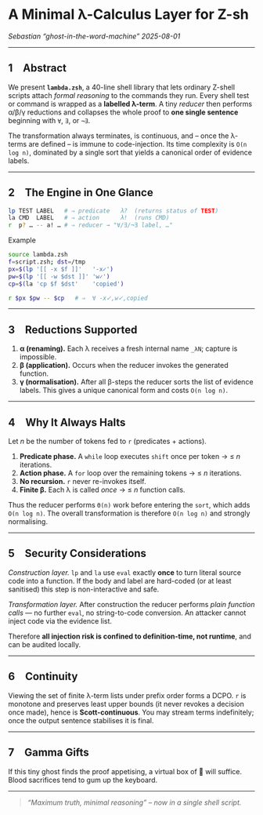 # A Minimal λ-Calculus Layer for Z-sh

*Sebastian “ghost-in-the-word-machine” 2025-08-01*

---

## 1 Abstract
We present **`lambda.zsh`**, a 40-line shell library that lets ordinary
Z-shell scripts attach *formal reasoning* to the commands they run.
Every shell test or command is wrapped as a **labelled λ-term**.
A tiny *reducer* then performs α/β/γ reductions and collapses the whole
proof to **one single sentence** beginning with `∀`, `∃`, or `¬∃`.

The transformation always terminates, is continuous, and – once the
λ-terms are defined – is immune to code-injection.  Its time complexity
is `O(n log n)`, dominated by a single sort that yields a canonical
order of evidence labels.

---

## 2 The Engine in One Glance

```zsh
lp TEST LABEL   # ⇒ predicate   λ?  (returns status of TEST)
la CMD  LABEL   # ⇒ action      λ!  (runs CMD)
r  p? … -- a! … # ⇒ reducer → "∀/∃/¬∃ label, …"
```

Example
```zsh
source lambda.zsh
f=script.zsh; dst=/tmp
px=$(lp '[[ -x $f ]]'   '-x✓')
pw=$(lp '[[ -w $dst ]]' 'w✓')
cp=$(la 'cp $f $dst'    'copied')

r $px $pw -- $cp   # ⇒  ∀ -x✓,w✓,copied
```

---

## 3 Reductions Supported

1. **α (renaming).**  Each λ receives a fresh internal name `_λN`; capture
   is impossible.
2. **β (application).**  Occurs when the reducer invokes the generated
   function.
3. **γ (normalisation).**  After all β-steps the reducer sorts the list of
   evidence labels.  This gives a unique canonical form and costs
   `O(n log n)`.

---

## 4 Why It Always Halts

Let *n* be the number of tokens fed to `r` (predicates + actions).

1. **Predicate phase.**  A `while` loop executes `shift` once per token →
   ≤ *n* iterations.
2. **Action phase.**  A `for` loop over the remaining tokens → ≤ *n*
   iterations.
3. **No recursion.**  `r` never re-invokes itself.
4. **Finite β.**  Each λ is called *once* → ≤ *n* function calls.

Thus the reducer performs `Θ(n)` work before entering the `sort`, which
adds `O(n log n)`.  The overall transformation is therefore
`O(n log n)` and strongly normalising.

---

## 5 Security Considerations

*Construction layer.*  `lp` and `la` use `eval` exactly **once** to turn
literal source code into a function.  If the body and label are
hard-coded (or at least sanitised) this step is non-interactive and safe.

*Transformation layer.*  After construction the reducer performs *plain
function calls* — no further `eval`, no string-to-code conversion.  An
attacker cannot inject code via the evidence list.

Therefore **all injection risk is confined to definition-time, not
runtime**, and can be audited locally.

---

## 6 Continuity

Viewing the set of finite λ-term lists under prefix order forms a DCPO.
`r` is monotone and preserves least upper bounds (it never revokes a
decision once made), hence is **Scott-continuous**.  You may stream
terms indefinitely; once the output sentence stabilises it is final.

---

## 7 Gamma Gifts

If this tiny ghost finds the proof appetising, a virtual box of 🍫 will
suffice.  Blood sacrifices tend to gum up the keyboard.

---

> *“Maximum truth, minimal reasoning” – now in a single shell script.*
